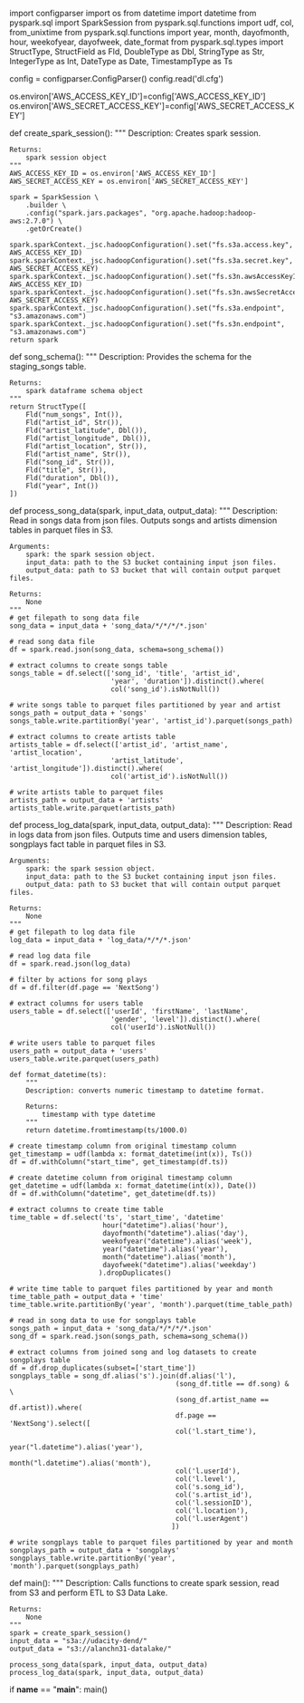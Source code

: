 import configparser
import os
from datetime import datetime
from pyspark.sql import SparkSession
from pyspark.sql.functions import udf, col, from_unixtime
from pyspark.sql.functions import year, month, dayofmonth, hour, 
                                  weekofyear, dayofweek, date_format
from pyspark.sql.types import StructType, StructField as Fld, DoubleType as Dbl,
                              StringType as Str, IntegerType as Int, DateType as Date,
                              TimestampType as Ts


config = configparser.ConfigParser()
config.read('dl.cfg')

os.environ['AWS_ACCESS_KEY_ID']=config['AWS_ACCESS_KEY_ID']
os.environ['AWS_SECRET_ACCESS_KEY']=config['AWS_SECRET_ACCESS_KEY']


def create_spark_session():
    """
    Description: Creates spark session.

    Returns:
        spark session object
    """
    AWS_ACCESS_KEY_ID = os.environ['AWS_ACCESS_KEY_ID']
    AWS_SECRET_ACCESS_KEY = os.environ['AWS_SECRET_ACCESS_KEY']

    spark = SparkSession \
        .builder \
        .config("spark.jars.packages", "org.apache.hadoop:hadoop-aws:2.7.0") \
        .getOrCreate()

    spark.sparkContext._jsc.hadoopConfiguration().set("fs.s3a.access.key", AWS_ACCESS_KEY_ID)
    spark.sparkContext._jsc.hadoopConfiguration().set("fs.s3a.secret.key", AWS_SECRET_ACCESS_KEY)
    spark.sparkContext._jsc.hadoopConfiguration().set("fs.s3n.awsAccessKeyId", AWS_ACCESS_KEY_ID)
    spark.sparkContext._jsc.hadoopConfiguration().set("fs.s3n.awsSecretAccessKey", AWS_SECRET_ACCESS_KEY)
    spark.sparkContext._jsc.hadoopConfiguration().set("fs.s3a.endpoint", "s3.amazonaws.com")
    spark.sparkContext._jsc.hadoopConfiguration().set("fs.s3n.endpoint", "s3.amazonaws.com")
    return spark


def song_schema():
    """
    Description: Provides the schema for the staging_songs table.

    Returns:
        spark dataframe schema object
    """
    return StructType([
        Fld("num_songs", Int()),
        Fld("artist_id", Str()),
        Fld("artist_latitude", Dbl()),
        Fld("artist_longitude", Dbl()),
        Fld("artist_location", Str()),
        Fld("artist_name", Str()),
        Fld("song_id", Str()),
        Fld("title", Str()),
        Fld("duration", Dbl()),
        Fld("year", Int())
    ])


def process_song_data(spark, input_data, output_data):
    """
    Description: Read in songs data from json files.
                 Outputs songs and artists dimension tables in parquet files in S3.

    Arguments:
        spark: the spark session object. 
        input_data: path to the S3 bucket containing input json files.
        output_data: path to S3 bucket that will contain output parquet files. 

    Returns:
        None
    """
    # get filepath to song data file
    song_data = input_data + 'song_data/*/*/*/*.json'
    
    # read song data file
    df = spark.read.json(song_data, schema=song_schema())

    # extract columns to create songs table
    songs_table = df.select(['song_id', 'title', 'artist_id', 
                             'year', 'duration']).distinct().where(
                             col('song_id').isNotNull())
    
    # write songs table to parquet files partitioned by year and artist
    songs_path = output_data + 'songs'
    songs_table.write.partitionBy('year', 'artist_id').parquet(songs_path)

    # extract columns to create artists table
    artists_table = df.select(['artist_id', 'artist_name', 'artist_location', 
                             'artist_latitude', 'artist_longitude']).distinct().where(
                             col('artist_id').isNotNull())
    
    # write artists table to parquet files
    artists_path = output_data + 'artists'
    artists_table.write.parquet(artists_path)


def process_log_data(spark, input_data, output_data):
    """
    Description: Read in logs data from json files.
                 Outputs time and users dimension tables, songplays fact table
                in parquet files in S3.

    Arguments:
        spark: the spark session object. 
        input_data: path to the S3 bucket containing input json files.
        output_data: path to S3 bucket that will contain output parquet files. 

    Returns:
        None
    """
    # get filepath to log data file
    log_data = input_data + 'log_data/*/*/*.json'

    # read log data file
    df = spark.read.json(log_data)
    
    # filter by actions for song plays
    df = df.filter(df.page == 'NextSong')

    # extract columns for users table
    users_table = df.select(['userId', 'firstName', 'lastName', 
                             'gender', 'level']).distinct().where(
                             col('userId').isNotNull())
    
    # write users table to parquet files
    users_path = output_data + 'users'
    users_table.write.parquet(users_path)
    
    def format_datetime(ts):
        """
        Description: converts numeric timestamp to datetime format.

        Returns:
            timestamp with type datetime
        """
        return datetime.fromtimestamp(ts/1000.0)

    # create timestamp column from original timestamp column
    get_timestamp = udf(lambda x: format_datetime(int(x)), Ts())
    df = df.withColumn("start_time", get_timestamp(df.ts))
    
    # create datetime column from original timestamp column
    get_datetime = udf(lambda x: format_datetime(int(x)), Date())
    df = df.withColumn("datetime", get_datetime(df.ts))
    
    # extract columns to create time table
    time_table = df.select('ts', 'start_time', 'datetime'
                           hour("datetime").alias('hour'),
                           dayofmonth("datetime").alias('day'),
                           weekofyear("datetime").alias('week'),
                           year("datetime").alias('year'),
                           month("datetime").alias('month'),
                           dayofweek("datetime").alias('weekday')
                          ).dropDuplicates()
    
    # write time table to parquet files partitioned by year and month
    time_table_path = output_data + 'time'
    time_table.write.partitionBy('year', 'month').parquet(time_table_path)

    # read in song data to use for songplays table
    songs_path = input_data + 'song_data/*/*/*/*.json'
    song_df = spark.read.json(songs_path, schema=song_schema())

    # extract columns from joined song and log datasets to create songplays table
    df = df.drop_duplicates(subset=['start_time'])
    songplays_table = song_df.alias('s').join(df.alias('l'), 
                                             (song_df.title == df.song) & \
                                             (song_df.artist_name == df.artist)).where(
                                             df.page == 'NextSong').select([
                                             col('l.start_time'),
                                             year("l.datetime").alias('year'),
                                             month("l.datetime").alias('month'),
                                             col('l.userId'),
                                             col('l.level'),
                                             col('s.song_id'),
                                             col('s.artist_id'),
                                             col('l.sessionID'),
                                             col('l.location'),
                                             col('l.userAgent')
                                            ])

    # write songplays table to parquet files partitioned by year and month
    songplays_path = output_data + 'songplays'
    songplays_table.write.partitionBy('year', 'month').parquet(songplays_path)


def main():
    """
    Description: Calls functions to create spark session, read from S3
                 and perform ETL to S3 Data Lake.

    Returns:
        None
    """
    spark = create_spark_session()
    input_data = "s3a://udacity-dend/"
    output_data = "s3://alanchn31-datalake/"
    
    process_song_data(spark, input_data, output_data)    
    process_log_data(spark, input_data, output_data)


if __name__ == "__main__":
    main()


